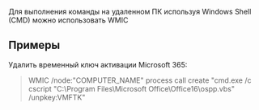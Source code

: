 Для выполнения команды на удаленном ПК используя Windows Shell (CMD) можно использовать WMIC

## Примеры
Удалить временный ключ активации Microsoft 365:
>WMIC /node:"COMPUTER_NAME" process call create "cmd.exe /c cscript \"C:\Program Files\Microsoft Office\Office16\ospp.vbs\" /unpkey:VMFTK"
